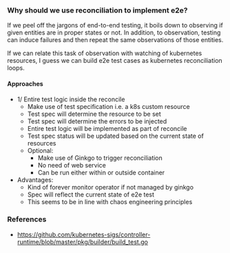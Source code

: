 ### Why should we use reconciliation to implement e2e?
If we peel off the jargons of end-to-end testing, it boils down to observing if given entities are in proper states or not.
In addition, to observation, testing can induce failures and then repeat the same observations of those entities.

If we can relate this task of observation with watching of kubernetes resources, I guess we can build e2e test cases as 
kubernetes reconciliation loops.

#### Approaches
- 1/ Entire test logic inside the reconcile
  - Make use of test specification i.e. a k8s custom resource
  - Test spec will determine the resource to be set
  - Test spec will determine the errors to be injected
  - Entire test logic will be implemented as part of reconcile
  - Test spec status will be updated based on the current state of resources
  - Optional:
    - Make use of Ginkgo to trigger reconciliation
    - No need of web service
    - Can be run either within or outside container
- Advantages:
  - Kind of forever monitor operator if not managed by ginkgo
  - Spec will reflect the current state of e2e test
  - This seems to be in line with chaos engineering principles

### References
- https://github.com/kubernetes-sigs/controller-runtime/blob/master/pkg/builder/build_test.go
